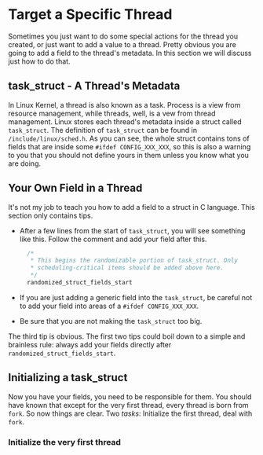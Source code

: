 # Target a Specific Thread

Sometimes you just want to do some special actions for the thread you created, or just want to add a value to a thread. Pretty obvious you are going to add a field to the thread's metadata. In this section we will discuss just how to do that.

## task\_struct - A Thread's Metadata

In Linux Kernel, a thread is also known as a task. Process is a view from resource management, while threads, well, is a vew from thread management. Linux stores each thread's metadata inside a struct called `task_struct`. The definition of `task_struct` can be found in `/include/linux/sched.h`. As you can see, the whole struct contains tons of fields that are inside some `#ifdef CONFIG_XXX_XXX`, so this is also a warning to you that you should not define yours in them unless you know what you are doing.

## Your Own Field in a Thread

It's not my job to teach you how to add a field to a struct in C language. This section only contains tips.

* After a few lines from the start of `task_struct`, you will see something like this. Follow the comment and add your field after this.

  ```c
    /*
  	 * This begins the randomizable portion of task_struct. Only
  	 * scheduling-critical items should be added above here.
  	 */
  	randomized_struct_fields_start
  ```

* If you are just adding a generic field into the `task_struct`, be careful not to add your field into areas of a `#ifdef CONFIG_XXX_XXX`.
* Be sure that you are not making the `task_struct` too big.

The third tip is obvious. The first two tips could boil down to a simple and brainless rule: always add your fields directly after `randomized_struct_fields_start`.

## Initializing a task\_struct

Now you have your fields, you need to be responsible for them. You should have known that except for the very first thread, every thread is born from `fork`. So now things are clear. Two _tasks_: Initialize the first thread, deal with `fork`.

### Initialize the very first thread




